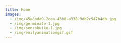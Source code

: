```yaml
---
title: Home
images:
  - /img/45a8bda9-2cea-43b0-a338-9db2c947b4db.jpg
  - /img/germinate-1.jpg
  - /img/senzokuike-1.jpg
  - /img/emilyanimationgif.gif
---
```


